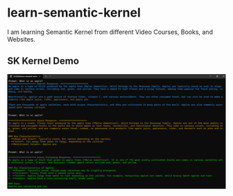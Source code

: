 # learn-semantic-kernel

I am learning Semantic Kernel from different Video Courses, Books, and Websites.

## SK Kernel Demo

![SK Kernel Demo](./docs/images/SKKernelDemo.PNG)
